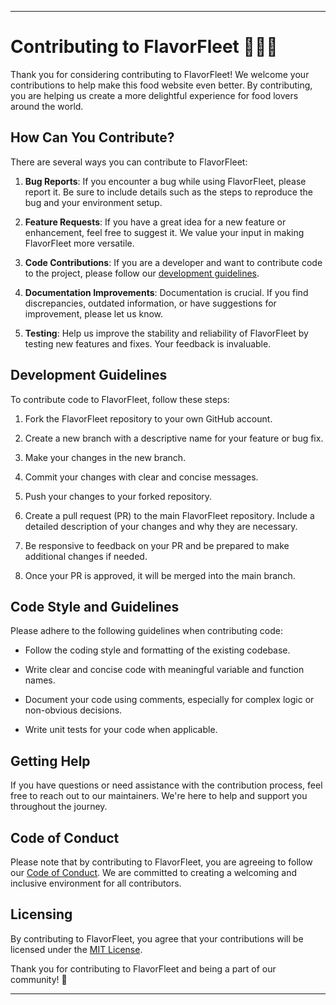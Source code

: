 

---

# Contributing to FlavorFleet 🍔🌮🍰

Thank you for considering contributing to FlavorFleet! We welcome your contributions to help make this food website even better. By contributing, you are helping us create a more delightful experience for food lovers around the world.

## How Can You Contribute?

There are several ways you can contribute to FlavorFleet:

1. **Bug Reports**: If you encounter a bug while using FlavorFleet, please report it. Be sure to include details such as the steps to reproduce the bug and your environment setup.

2. **Feature Requests**: If you have a great idea for a new feature or enhancement, feel free to suggest it. We value your input in making FlavorFleet more versatile.

3. **Code Contributions**: If you are a developer and want to contribute code to the project, please follow our [development guidelines](#development-guidelines).

4. **Documentation Improvements**: Documentation is crucial. If you find discrepancies, outdated information, or have suggestions for improvement, please let us know.

5. **Testing**: Help us improve the stability and reliability of FlavorFleet by testing new features and fixes. Your feedback is invaluable.

## Development Guidelines

To contribute code to FlavorFleet, follow these steps:

1. Fork the FlavorFleet repository to your own GitHub account.

2. Create a new branch with a descriptive name for your feature or bug fix.

3. Make your changes in the new branch.

4. Commit your changes with clear and concise messages.

5. Push your changes to your forked repository.

6. Create a pull request (PR) to the main FlavorFleet repository. Include a detailed description of your changes and why they are necessary.

7. Be responsive to feedback on your PR and be prepared to make additional changes if needed.

8. Once your PR is approved, it will be merged into the main branch.

## Code Style and Guidelines

Please adhere to the following guidelines when contributing code:

- Follow the coding style and formatting of the existing codebase.

- Write clear and concise code with meaningful variable and function names.

- Document your code using comments, especially for complex logic or non-obvious decisions.

- Write unit tests for your code when applicable.

## Getting Help

If you have questions or need assistance with the contribution process, feel free to reach out to our maintainers. We're here to help and support you throughout the journey.

## Code of Conduct

Please note that by contributing to FlavorFleet, you are agreeing to follow our [Code of Conduct](CODE_OF_CONDUCT.md). We are committed to creating a welcoming and inclusive environment for all contributors.

## Licensing

By contributing to FlavorFleet, you agree that your contributions will be licensed under the [MIT License](LICENSE).

Thank you for contributing to FlavorFleet and being a part of our community! 🙌

---


